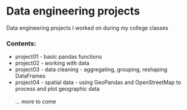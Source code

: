 # Data engineering projects

Data engineering projects I worked on during my college classes  

### Contents:
- project01 - basic pandas functions
- project02 - working with data  
- project03 - data cleaning - aggregating, grouping, reshaping DataFrames  
- project04 - spatial data - using GeoPandas and OpenStreetMap to process and plot geographic data  
\
... more to come
